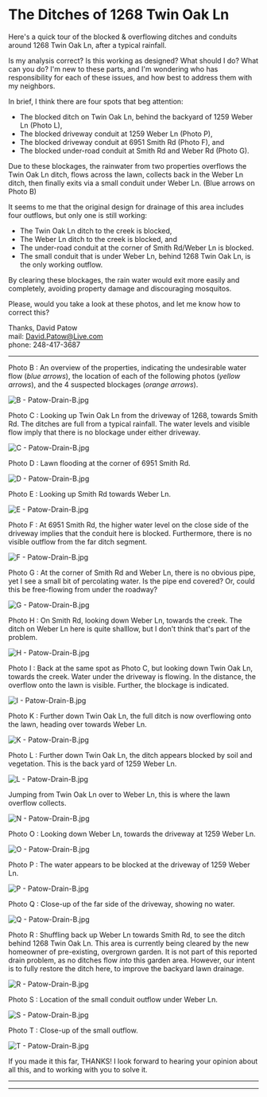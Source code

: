 # The Ditches of 1268 Twin Oak Ln

Here's a quick tour of the blocked & overflowing ditches and conduits around 1268 Twin Oak Ln, after a typical rainfall.

Is my analysis correct?  Is this working as designed?  What should I do?  What can you do?  I'm new to these parts, and I'm wondering who has responsibility for each of these issues, and how best to address them with my neighbors.

In brief, I think there are four spots that beg attention:  
  - The blocked ditch on Twin Oak Ln, behind the backyard of 1259 Weber Ln (Photo L),  
  - The blocked driveway conduit at 1259 Weber Ln (Photo P),  
  - The blocked driveway conduit at 6951 Smith Rd (Photo F), and  
  - The blocked under-road conduit at Smith Rd and Weber Rd (Photo G).

Due to these blockages, the rainwater from two properties overflows the Twin Oak Ln ditch, flows across the lawn, collects back in the Weber Ln ditch, then finally exits via a small conduit under Weber Ln.  (Blue arrows on Photo B)

It seems to me that the original design for drainage of this area includes four outflows, but only one is still working:  
  * The Twin Oak Ln ditch to the creek is blocked,
  * The Weber Ln ditch to the creek is blocked, and
  * The under-road conduit at the corner of Smith Rd/Weber Ln is blocked.
  * The small conduit that is under Weber Ln, behind 1268 Twin Oak Ln, is the only working outflow.

By clearing these blockages, the rain water would exit more easily and completely, avoiding property damage and discouraging mosquitos.

Please, would you take a look at these photos, and let me know how to correct this?

Thanks,
David Patow  
mail: David.Patow@Live.com  
phone: 248-417-3687

---

Photo B : An overview of the properties, indicating the undesirable water flow (*blue arrows*), the location of each of the following photos (*yellow arrows*), and the 4 suspected blockages (*orange arrows*).

![B - Patow-Drain-B.jpg](Patow-Drain-B.jpg)

Photo C : Looking up Twin Oak Ln from the driveway of 1268, towards Smith Rd.  The ditches are full from a typical rainfall.  The water levels and visible flow imply that there is no blockage under either driveway.

![C - Patow-Drain-B.jpg](Patow-Drain-C.jpg)

Photo D : Lawn flooding at the corner of 6951 Smith Rd.

![D - Patow-Drain-B.jpg](Patow-Drain-D.jpg)

Photo E : Looking up Smith Rd towards Weber Ln.

![E - Patow-Drain-B.jpg](Patow-Drain-E.jpg)

Photo F : At 6951 Smith Rd, the higher water level on the close side of the driveway implies that the conduit here is blocked.  Furthermore, there is no visible outflow from the far ditch segment.

![F - Patow-Drain-B.jpg](Patow-Drain-F.jpg)

Photo G : At the corner of Smith Rd and Weber Ln, there is no obvious pipe, yet I see a small bit of percolating water.  Is the pipe end covered?  Or, could this be free-flowing from under the roadway?

![G - Patow-Drain-B.jpg](Patow-Drain-G.jpg)

Photo H : On Smith Rd, looking down Weber Ln, towards the creek.  The ditch on Weber Ln here is quite shalllow, but I don't think that's part of the problem.

![H - Patow-Drain-B.jpg](Patow-Drain-H.jpg)

Photo I : Back at the same spot as Photo C, but looking down Twin Oak Ln, towards the creek.  Water under the driveway is flowing.  In the distance, the overflow onto the lawn is visible.  Further, the blockage is indicated.

![I - Patow-Drain-B.jpg](Patow-Drain-I.jpg)

Photo K : Further down Twin Oak Ln, the full ditch is now overflowing onto the lawn, heading over towards Weber Ln.

![K - Patow-Drain-B.jpg](Patow-Drain-K.jpg)

Photo L : Further down Twin Oak Ln, the ditch appears blocked by soil and vegetation.  This is the back yard of 1259 Weber Ln.

![L - Patow-Drain-B.jpg](Patow-Drain-L.jpg)

Jumping from Twin Oak Ln over to Weber Ln, this is where the lawn overflow collects.

![N - Patow-Drain-B.jpg](Patow-Drain-N.jpg)

Photo O : Looking down Weber Ln, towards the driveway at 1259 Weber Ln.

![O - Patow-Drain-B.jpg](Patow-Drain-O.jpg)

Photo P : The water appears to be blocked at the driveway of 1259 Weber Ln.

![P - Patow-Drain-B.jpg](Patow-Drain-P.jpg)

Photo Q : Close-up of the far side of the driveway, showing no water.

![Q - Patow-Drain-B.jpg](Patow-Drain-Q.jpg)

Photo R : Shuffling back up Weber Ln towards Smith Rd, to see the ditch behind 1268 Twin Oak Ln.  This area is currently being cleared by the new homeowner of pre-existing, overgrown garden.  It is not part of this reported drain problem, as no ditches flow *into* this garden area.  However, our intent is to fully restore the ditch here, to improve the backyard lawn drainage.

![R - Patow-Drain-B.jpg](Patow-Drain-R.jpg)

Photo S : Location of the small conduit outflow under Weber Ln.

![S - Patow-Drain-B.jpg](Patow-Drain-S.jpg)

Photo T : Close-up of the small outflow.

![T - Patow-Drain-B.jpg](Patow-Drain-T.jpg)

If you made it this far, THANKS!  I look forward to hearing your opinion about all this, and to working with you to solve it.

---
---
